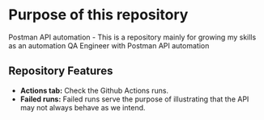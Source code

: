 # Purpose of this repository
Postman API automation - This is a repository mainly for growing my skills as an automation QA Engineer with Postman API automation

## Repository Features

- **Actions tab:** Check the Github Actions runs.
- **Failed runs:** Failed runs serve the purpose of illustrating that the API may not always behave as we intend.
